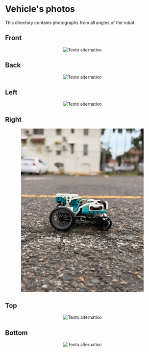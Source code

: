 Vehicle's photos
====
This directory contains photographs from all angles of the robot.
## Front
<div style="text-align: center;">
  <img src="https://github.com/csvprobotica/RoboGenius/blob/main/v-photos/v2/Front.jpg" alt="Texto alternativo" width="400"/>
</div>

## Back
<div style="text-align: center;">
  <img src="https://github.com/csvprobotica/RoboGenius/blob/main/v-photos/v2/Back.jpg" alt="Texto alternativo" width="400"/>
</div>

## Left
<div style="text-align: center;">
  <img src="https://github.com/csvprobotica/RoboGenius/blob/main/v-photos/v2/Left.jpg" alt="Texto alternativo" width="400"/>
</div>

## Right
<div style="text-align: center;">
  <img src="https://github.com/csvprobotica/RG2024/blob/main/v-photos/v3/WhatsApp%20Image%202025-07-03%20at%2007.39.58%20(1).jpeg" alt="Texto alternativo" width="400"/>
</div>

## Top
<div style="text-align: center;">
  <img src="https://github.com/csvprobotica/RoboGenius/blob/main/v-photos/v2/Top.jpg" alt="Texto alternativo" width="400"/>
</div>

## Bottom
<div style="text-align: center;">
  <img src="https://github.com/csvprobotica/RoboGenius/blob/main/v-photos/v2/Bottom.jpg" alt="Texto alternativo" width="400"/>
</div>





